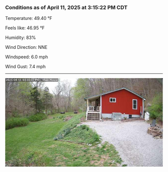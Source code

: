 ### Conditions as of April 11, 2025 at 3:15:22 PM CDT 

Temperature: 49.40 &deg;F

Feels like: 46.95 &deg;F

Humidity: 83%

Wind Direction: NNE

Windspeed: 6.0 mph

Wind Gust: 7.4 mph

---

<img src="./images/latest.jpeg"/>


